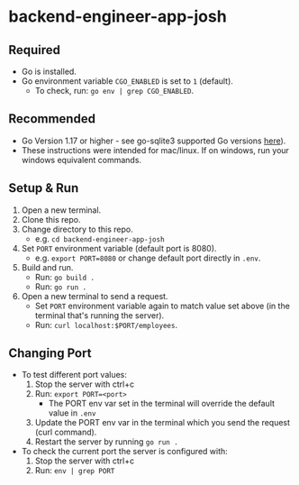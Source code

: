 # backend-engineer-app-josh

## Required
* Go is installed.
* Go environment variable `CGO_ENABLED` is set to `1` (default).
  * To check, run: `go env | grep CGO_ENABLED`.

## Recommended
* Go Version 1.17 or higher - see go-sqlite3 supported Go versions [here](https://github.com/mattn/go-sqlite3/blob/v1.14.15/.github/workflows/go.yaml)).
* These instructions were intended for mac/linux. If on windows, run your windows equivalent commands.

## Setup & Run
1. Open a new terminal.
2. Clone this repo.
3. Change directory to this repo.
   * e.g. `cd backend-engineer-app-josh`
4. Set `PORT` environment variable (default port is 8080).
     * e.g. `export PORT=8080` or change default port directly in `.env`.
5. Build and run.
   * Run: `go build .`
   * Run: `go run .`
6. Open a new terminal to send a request.
   * Set `PORT` environment variable again to match value set above (in the terminal that's running the server).
   * Run: `curl localhost:$PORT/employees`.

## Changing Port
* To test different port values:
  1. Stop the server with ctrl+c
  2. Run: `export PORT=<port>`
     * The PORT env var set in the terminal will override the default value in `.env`
  3. Update the PORT env var in the terminal which you send the request (curl command).
  4. Restart the server by running `go run .`
* To check the current port the server is configured with:
  1. Stop the server with ctrl+c
  2. Run: `env | grep PORT`
